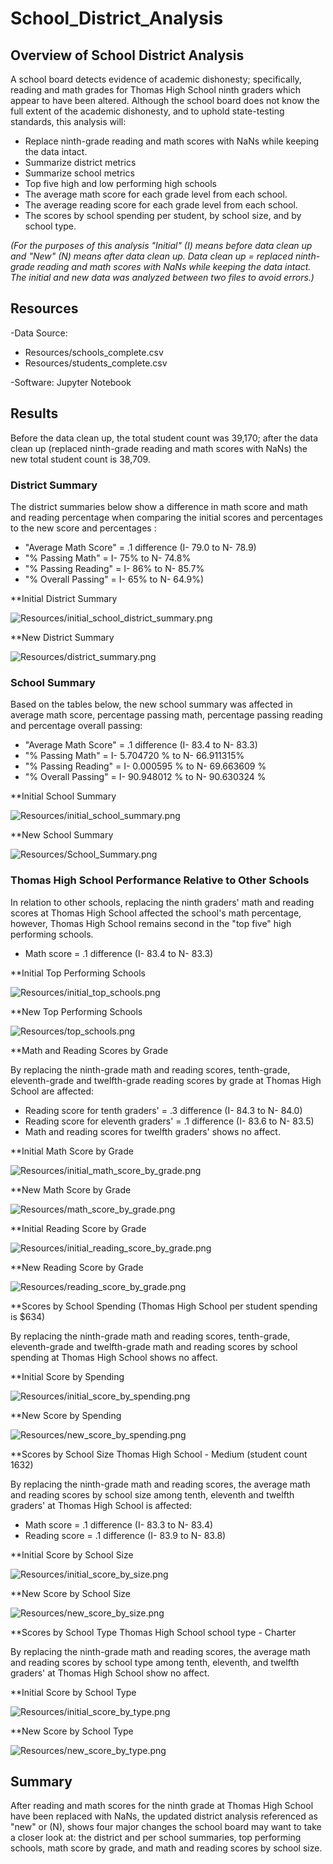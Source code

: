 # School_District_Analysis

## Overview of School District Analysis
A school board detects evidence of academic dishonesty; specifically, reading and math grades for Thomas High School ninth graders which appear to have been altered. Although the school board does not know the full extent of the academic dishonesty, and to uphold state-testing standards, this analysis will:

 * Replace ninth-grade reading and math scores with NaNs while keeping the data intact.
 * Summarize district metrics
 * Summarize school metrics
 * Top five high and low performing high schools 
 * The average math score for each grade level from each school.
 * The average reading score for each grade level from each school.
 * The scores by school spending per student, by school size, and by school type.
 
_(For the purposes of this analysis "Initial" (I) means before data clean up and "New" (N) means after data clean up. Data clean up = replaced ninth-grade reading and math scores with NaNs while keeping the data intact. The initial and new data was analyzed between two files to avoid errors.)_


## Resources
-Data Source: 
* Resources/schools_complete.csv  
* Resources/students_complete.csv

-Software: Jupyter Notebook

## Results 
Before the data clean up, the total student count was 39,170; after the data clean up (replaced ninth-grade reading and math scores with NaNs) the new total student count is 38,709. 

### District Summary 
The district summaries below show a difference in math score and math and reading percentage when comparing the initial scores and percentages to the new score and percentages
:
 * "Average Math Score" = .1 difference (I- 79.0 to N- 78.9)
 * "% Passing Math" = I- 75% to N- 74.8%
 * "% Passing Reading" = I- 86% to N- 85.7%
 * "% Overall Passing" = I- 65% to N- 64.9%)
 
**Initial District Summary 

![Resources/initial_school_district_summary.png](Resources/initial_school_district_summary.png) 

**New District Summary

![Resources/district_summary.png](Resources/district_summary.png) 


### School Summary 
Based on the tables below, the new school summary was affected in average math score, percentage passing math, percentage passing reading and percentage overall passing:

 * "Average Math Score" = .1 difference (I- 83.4 to N- 83.3) 
 * "% Passing Math" = I- 5.704720 % to N- 	66.911315%
 * "% Passing Reading" = I- 0.000595 % to N- 69.663609	%
 * "% Overall Passing" = I- 90.948012 % to N- 90.630324 %


**Initial School Summary 

![Resources/initial_school_summary.png](Resources/initial_school_summary.png) 

**New School Summary

![Resources/School_Summary.png](Resources/School_Summary.png)


### Thomas High School Performance Relative to Other Schools 
In relation to other schools, replacing the ninth graders' math and reading scores at Thomas High School affected the school's math percentage, however, Thomas High School remains second in the "top five" high performing schools. 

*  Math score = .1 difference (I- 83.4 to N- 83.3)

**Initial Top Performing Schools

![Resources/initial_top_schools.png](Resources/initial_top_schools.png) 

**New Top Performing Schools

![Resources/top_schools.png](Resources/top_schools.png)

 
**Math and Reading Scores by Grade

By replacing the ninth-grade math and reading scores, tenth-grade, eleventh-grade and twelfth-grade reading scores by grade at Thomas High School are affected:

 *  Reading score for tenth graders' = .3 difference (I- 84.3 to N- 84.0)
 *  Reading score for eleventh graders' =  .1 difference (I- 83.6 to N- 83.5)
 *  Math and reading scores for twelfth graders' shows no affect.

**Initial Math Score by Grade

![Resources/initial_math_score_by_grade.png](Resources/initial_math_score_by_grade.png)
 
**New Math Score by Grade

![Resources/math_score_by_grade.png](Resources/math_score_by_grade.png)
  
**Initial Reading Score by Grade

![Resources/initial_reading_score_by_grade.png](Resources/initial_reading_score_by_grade.png)

**New Reading Score by Grade

![Resources/reading_score_by_grade.png](Resources/reading_score_by_grade.png)
  
 **Scores by School Spending
 (Thomas High School per student spending is $634)
 
By replacing the ninth-grade math and reading scores, tenth-grade, eleventh-grade and twelfth-grade math and reading scores by school spending at Thomas High School shows no affect.

**Initial Score by Spending

![Resources/initial_score_by_spending.png](Resources/initial_score_by_spending.png)

**New Score by Spending 

![Resources/new_score_by_spending.png](Resources/new_score_by_spending.png)
  
 **Scores by School Size
 Thomas High School - Medium (student count 1632)
 
By replacing the ninth-grade math and reading scores, the average math and reading scores by school size among tenth, eleventh and twelfth graders' at Thomas High School is affected: 

*  Math score = .1 difference (I- 83.3 to N- 83.4)
*  Reading score = .1 difference (I- 83.9 to N- 83.8)  
 
**Initial Score by School Size

 ![Resources/initial_score_by_size.png](Resources/initial_score_by_size.png)
 
**New Score by School Size

 ![Resources/new_score_by_size.png](Resources/new_score_by_size.png)
  
 **Scores by School Type
 Thomas High School school type - Charter 
 
By replacing the ninth-grade math and reading scores, the average math and reading scores by school type among tenth, eleventh, and twelfth graders' at Thomas High School show no affect. 

**Initial Score by School Type

 ![Resources/initial_score_by_type.png](Resources/initial_score_by_type.png)
 
 **New Score by School Type
 
 ![Resources/new_score_by_type.png](Resources/new_score_by_type.png)
  
## Summary 
After reading and math scores for the ninth grade at Thomas High School have been replaced with NaNs, the updated district analysis referenced as "new" or (N), shows four major changes the school board may want to take a closer look at: the district and per school summaries, top performing schools, math score by grade, and math and reading scores by school size. 





